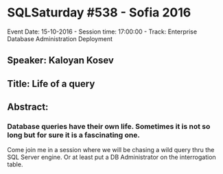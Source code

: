 # SQLSaturday #538 - Sofia 2016
Event Date: 15-10-2016 - Session time: 17:00:00 - Track: Enterprise Database Administration  Deployment
## Speaker: Kaloyan Kosev
## Title: Life of a query
## Abstract:
### Database queries have their own life. Sometimes it is not so long but for sure it is a fascinating one.
Come join me in a session where we will be chasing a wild query thru the SQL Server engine. Or at least put a DB Administrator on the interrogation table.

